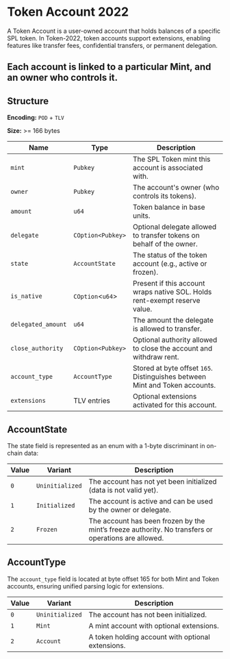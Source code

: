 # Token Account 2022

A Token Account is a user-owned account that holds balances of a specific SPL token.
In Token-2022, token accounts support extensions, enabling features like transfer fees, confidential transfers, or permanent delegation.

Each account is linked to a particular Mint, and an owner who controls it.
---

## Structure

**Encoding:** `POD` + `TLV`

**Size:** >= 166 bytes

| Name | Type | Description |
| ---- | ---- | ----------- |
| `mint` | `Pubkey` | The SPL Token mint this account is associated with. |
| `owner` | `Pubkey` | The account's owner (who controls its tokens). |
| `amount` | `u64` | Token balance in base units. |
| `delegate` | `COption<Pubkey>` | Optional delegate allowed to transfer tokens on behalf of the owner. |
| `state` | `AccountState` | The status of the token account (e.g., active or frozen). |
| `is_native` | `COption`<`u64`> | Present if this account wraps native SOL. Holds rent-exempt reserve value. |
| `delegated_amount` | `u64` | The amount the delegate is allowed to transfer. |
| `close_authority` | `COption<Pubkey>` | Optional authority allowed to close the account and withdraw rent. |
| `account_type` | `AccountType` | Stored at byte offset `165`. Distinguishes between Mint and Token accounts. |
| `extensions` | TLV entries | Optional extensions activated for this account. |



## AccountState

The state field is represented as an enum with a 1-byte discriminant in on-chain data:

| Value | Variant | Description |
| ----- | ------- | ----------- |
| `0` | `Uninitialized` | The account has not yet been initialized (data is not valid yet). |
| `1` | `Initialized` | The account is active and can be used by the owner or delegate. |
| `2` | `Frozen` | The account has been frozen by the mint’s freeze authority. No transfers or operations are allowed. |

## AccountType

The `account_type` field is located at byte offset 165 for both Mint and Token accounts, ensuring unified parsing logic for extensions.

| Value | Variant | Description |
| ----- | ------- | ----------- |
| `0` | `Uninitialized` | The account has not been initialized. |
| `1` | `Mint` | A mint account with optional extensions. |
| `2` | `Account` | A token holding account with optional extensions. |